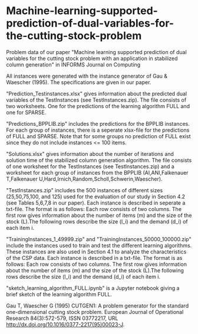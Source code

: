 # Machine-learning-supported-prediction-of-dual-variables-for-the-cutting-stock-problem
Problem data of our paper "Machine learning supported prediction of dual variables for the cutting stock problem with an application in stabilized column generation" in INFORMS Journal on Computing

All instances were generated with the instance generator of Gau & Waescher (1995). The specifications are given in our paper.

"Prediction_Testinstances.xlsx" gives information about the predicted dual variables of the TestInstances (see TestInstances.zip). The file consists of two worksheets. One for the predictions of the learning algorithm FULL and one for SPARSE.

"Predictions_BPPLIB.zip" includes the predictions for the BPPLIB instances. For each group of instances, there is a seperate xlsx-file for the predictions of FULL and SPARSE. Note that for some groups no prediction of FULL exist since they do not include instances <= 100 items.

"Solutions.xlsx" gives information about the number of iterations and solution time of the stabilized column generation algorithm. The file consists of one worksheet for the TestInstances (see TestInstances.zip) and a worksheet for each group of instances from the BPPLIB (AI,ANI,Falkenauer T,Falkenauer U,Hard,Irnich,Random,Scholl,Schwerin,Waescher).

"TestInstances.zip" includes the 500 instances of different sizes (25,50,75,100, and 125) used for the evaluation of our study in Section 4.2 (see Tables 5,6,7,8 in our paper). Each instance is described in seperate a txt-file. The format is as follows: Each row consists of two columns. The first row gives information about the number of items (m) and the size of the stock (L).The following rows describe the size (l_i) and the demand (d_i) of each item i.

"TrainingInstances_1_49999.zip" and "TrainingInstances_50000_100000.zip" include the instances used to train and test the different learning algorithms. These instances are also used in Section 4.1 to analyze the characteristics of the CSP data. Each instance is described in a txt-file. The format is as follows: Each row consists of two columns. The first row gives information about the number of items (m) and the size of the stock (L).The following rows describe the size (l_i) and the demand (d_i) of each item i.

"sketch_learning_algorithm_FULL.ipynb" is a Jupyter notebook giving a brief sketch of the learning algorithm FULL. 

Gau T, Waescher G (1995) CUTGEN1: A problem generator for the standard one-dimensional cutting stock problem. European Journal of Operational Research 84(3):572-579, ISSN 03772217, URL http://dx.doi.org/10.1016/0377-2217(95)00023-J.
